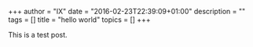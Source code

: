 +++
author = "IX"
date = "2016-02-23T22:39:09+01:00"
description = ""
tags = []
title = "hello world"
topics = []
+++

This is a test post.

